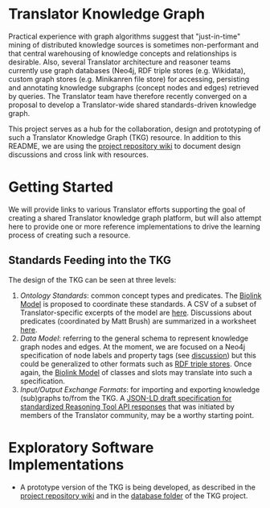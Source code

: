 # Translator Knowledge Graph

Practical experience with graph algorithms suggest that "just-in-time" mining of distributed knowledge sources is sometimes non-performant
and that central warehousing of knowledge concepts and relationships is desirable.  Also, several Translator architecture and reasoner 
teams currently use graph databases (Neo4j, RDF triple stores (e.g. Wikidata), custom graph stores (e.g. Minikanren file store) for 
accessing, persisting and annotating knowledge subgraphs (concept nodes and edges) retrieved by queries. The Translator team have therefore
recently converged on a proposal to develop a Translator-wide shared standards-driven knowledge graph.

This project serves as a hub for the collaboration, design and prototyping of such a Translator Knowledge Graph (TKG) resource.  In addition to this README, we are using the [project repository wiki](https://github.com/NCATS-Tangerine/translator-knowledge-graph/wiki) to document design discussions and cross link with resources.

# Getting Started

We will provide links to various Translator efforts supporting the goal of creating a shared Translator knowledge graph platform, but will
also attempt here to provide one or more reference implementations to drive the learning process of creating such a resource.

## Standards Feeding into the TKG

The design of the TKG can be seen at three levels:

1. *Ontology Standards*: common concept types and predicates. The [Biolink Model](https://github.com/biolink/biolink-model) is proposed to coordinate these standards. A CSV of a subset of Translator-specific excerpts of the model are [here](https://github.com/NCATS-Tangerine/translator-knowledge-beacon/blob/develop/api/types.csv). Discussions about predicates (coordinated by Matt Brush) are summarized in a worksheet [here](https://docs.google.com/spreadsheets/d/1zXitcR1QjHyh6WocukgshSR7IoAVg7MJQG-HNh96Jec/edit#gid=3366698).
2. *Data Model*: referring to the general schema to represent knowledge graph nodes and edges. At the moment, we are focused on a Neo4j specification of node labels and property tags (see [discussion](https://github.com/NCATS-Tangerine/translator-knowledge-graph/wiki/Consensus-Neo4j-Schema-to-Represent-Knowledge-Graph-Nodes-and-Edges)) but this could be generalized to other formats such as [RDF triple stores](). Once again, the [Biolink Model](https://github.com/biolink/biolink-model)  of classes and slots may translate into such a specification.
3. *Input/Output Exchange Formats*: for importing and exporting knowledge (sub)graphs to/from the TKG. A [JSON-LD draft specification for standardized Reasoning Tool API responses](https://docs.google.com/document/d/1O6_sVSdSjgMmXacyI44JJfEVQLATagal9ydWLBgi-vE/edit) that was initiated by members of the Translator community, may be a worthy starting point.

# Exploratory Software Implementations

* A prototype version of the TKG is being developed, as described in the [project repository wiki](https://github.com/NCATS-Tangerine/translator-knowledge-graph/wiki/Reference-Knowledge-Beacon-as-Prototype-TKG) and in the [database folder](https://github.com/NCATS-Tangerine/translator-knowledge-graph/database/README.md) of the TKG project.